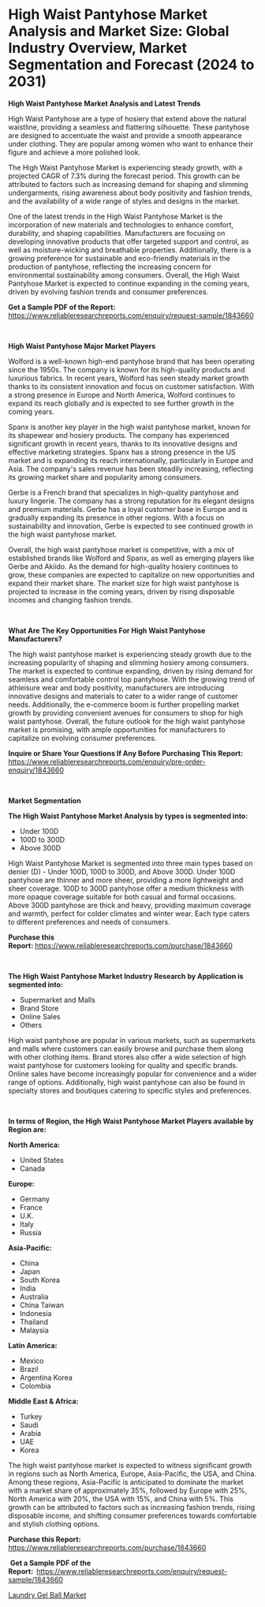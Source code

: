 <p><h1>High Waist Pantyhose Market Analysis and Market Size: Global Industry Overview, Market Segmentation and Forecast (2024 to 2031)</h1></p><p><strong>High Waist Pantyhose Market Analysis and Latest Trends</strong></p>
<p><p>High Waist Pantyhose are a type of hosiery that extend above the natural waistline, providing a seamless and flattering silhouette. These pantyhose are designed to accentuate the waist and provide a smooth appearance under clothing. They are popular among women who want to enhance their figure and achieve a more polished look.</p><p>The High Waist Pantyhose Market is experiencing steady growth, with a projected CAGR of 7.3% during the forecast period. This growth can be attributed to factors such as increasing demand for shaping and slimming undergarments, rising awareness about body positivity and fashion trends, and the availability of a wide range of styles and designs in the market.</p><p>One of the latest trends in the High Waist Pantyhose Market is the incorporation of new materials and technologies to enhance comfort, durability, and shaping capabilities. Manufacturers are focusing on developing innovative products that offer targeted support and control, as well as moisture-wicking and breathable properties. Additionally, there is a growing preference for sustainable and eco-friendly materials in the production of pantyhose, reflecting the increasing concern for environmental sustainability among consumers. Overall, the High Waist Pantyhose Market is expected to continue expanding in the coming years, driven by evolving fashion trends and consumer preferences.</p></p>
<p><strong>Get a Sample PDF of the Report:&nbsp;</strong> <a href="https://www.reliableresearchreports.com/enquiry/request-sample/1843660">https://www.reliableresearchreports.com/enquiry/request-sample/1843660</a></p>
<p>&nbsp;</p>
<p><strong>High Waist Pantyhose Major Market Players</strong></p>
<p><p>Wolford is a well-known high-end pantyhose brand that has been operating since the 1950s. The company is known for its high-quality products and luxurious fabrics. In recent years, Wolford has seen steady market growth thanks to its consistent innovation and focus on customer satisfaction. With a strong presence in Europe and North America, Wolford continues to expand its reach globally and is expected to see further growth in the coming years.</p><p>Spanx is another key player in the high waist pantyhose market, known for its shapewear and hosiery products. The company has experienced significant growth in recent years, thanks to its innovative designs and effective marketing strategies. Spanx has a strong presence in the US market and is expanding its reach internationally, particularly in Europe and Asia. The company's sales revenue has been steadily increasing, reflecting its growing market share and popularity among consumers.</p><p>Gerbe is a French brand that specializes in high-quality pantyhose and luxury lingerie. The company has a strong reputation for its elegant designs and premium materials. Gerbe has a loyal customer base in Europe and is gradually expanding its presence in other regions. With a focus on sustainability and innovation, Gerbe is expected to see continued growth in the high waist pantyhose market.</p><p>Overall, the high waist pantyhose market is competitive, with a mix of established brands like Wolford and Spanx, as well as emerging players like Gerbe and Akiido. As the demand for high-quality hosiery continues to grow, these companies are expected to capitalize on new opportunities and expand their market share. The market size for high waist pantyhose is projected to increase in the coming years, driven by rising disposable incomes and changing fashion trends.</p></p>
<p>&nbsp;</p>
<p><strong>What Are The Key Opportunities For High Waist Pantyhose Manufacturers?</strong></p>
<p><p>The high waist pantyhose market is experiencing steady growth due to the increasing popularity of shaping and slimming hosiery among consumers. The market is expected to continue expanding, driven by rising demand for seamless and comfortable control top pantyhose. With the growing trend of athleisure wear and body positivity, manufacturers are introducing innovative designs and materials to cater to a wider range of customer needs. Additionally, the e-commerce boom is further propelling market growth by providing convenient avenues for consumers to shop for high waist pantyhose. Overall, the future outlook for the high waist pantyhose market is promising, with ample opportunities for manufacturers to capitalize on evolving consumer preferences.</p></p>
<p><strong>Inquire or Share Your Questions If Any Before Purchasing This Report:</strong> <a href="https://www.reliableresearchreports.com/enquiry/pre-order-enquiry/1843660">https://www.reliableresearchreports.com/enquiry/pre-order-enquiry/1843660</a></p>
<p>&nbsp;</p>
<p><strong>Market Segmentation</strong></p>
<p><strong>The High Waist Pantyhose Market Analysis by types is segmented into:</strong></p>
<p><ul><li>Under 100D</li><li>100D to 300D</li><li>Above 300D</li></ul></p>
<p><p>High Waist Pantyhose Market is segmented into three main types based on denier (D) - Under 100D, 100D to 300D, and Above 300D. Under 100D pantyhose are thinner and more sheer, providing a more lightweight and sheer coverage. 100D to 300D pantyhose offer a medium thickness with more opaque coverage suitable for both casual and formal occasions. Above 300D pantyhose are thick and heavy, providing maximum coverage and warmth, perfect for colder climates and winter wear. Each type caters to different preferences and needs of consumers.</p></p>
<p><strong>Purchase this Report:&nbsp;</strong><a href="https://www.reliableresearchreports.com/purchase/1843660">https://www.reliableresearchreports.com/purchase/1843660</a></p>
<p>&nbsp;</p>
<p><strong>The High Waist Pantyhose Market Industry Research by Application is segmented into:</strong></p>
<p><ul><li>Supermarket and Malls</li><li>Brand Store</li><li>Online Sales</li><li>Others</li></ul></p>
<p><p>High waist pantyhose are popular in various markets, such as supermarkets and malls where customers can easily browse and purchase them along with other clothing items. Brand stores also offer a wide selection of high waist pantyhose for customers looking for quality and specific brands. Online sales have become increasingly popular for convenience and a wider range of options. Additionally, high waist pantyhose can also be found in specialty stores and boutiques catering to specific styles and preferences.</p></p>
<p>&nbsp;</p>
<p><strong>In terms of Region, the High Waist Pantyhose Market Players available by Region are:</strong></p>
<p>
    <p> <strong> North America: </strong>
        <ul>
            <li>United States</li>
            <li>Canada</li>
        </ul>
        </p> 
    <p> <strong> Europe: </strong>
        <ul>
            <li>Germany</li>
            <li>France</li>
            <li>U.K.</li>
            <li>Italy</li>
            <li>Russia</li>
        </ul>
        </p> 
    <p> <strong> Asia-Pacific: </strong>
        <ul>
            <li>China</li>
            <li>Japan</li>
            <li>South Korea</li>
            <li>India</li>
            <li>Australia</li>
            <li>China Taiwan</li>
            <li>Indonesia</li>
            <li>Thailand</li>
            <li>Malaysia</li>
        </ul>
        </p> 
    <p> <strong> Latin America: </strong>
        <ul>
            <li>Mexico</li>
            <li>Brazil</li>
            <li>Argentina Korea</li>
            <li>Colombia</li>
        </ul>
        </p> 
    <p> <strong> Middle East & Africa: </strong>
        <ul>
            <li>Turkey</li>
            <li>Saudi</li>
            <li>Arabia</li>
            <li>UAE</li>
            <li>Korea</li>
        </ul>
    </p>
    </p>
<p><p>The high waist pantyhose market is expected to witness significant growth in regions such as North America, Europe, Asia-Pacific, the USA, and China. Among these regions, Asia-Pacific is anticipated to dominate the market with a market share of approximately 35%, followed by Europe with 25%, North America with 20%, the USA with 15%, and China with 5%. This growth can be attributed to factors such as increasing fashion trends, rising disposable income, and shifting consumer preferences towards comfortable and stylish clothing options.</p></p>
<p><strong>Purchase this Report: </strong><a href="https://www.reliableresearchreports.com/purchase/1843660">https://www.reliableresearchreports.com/purchase/1843660</a></p>
<p>&nbsp;<strong>Get a Sample PDF of the Report:&nbsp;&nbsp;</strong><a href="https://www.reliableresearchreports.com/enquiry/request-sample/1843660">https://www.reliableresearchreports.com/enquiry/request-sample/1843660</a></p>
<p><strong></strong></p>
<p><p><a href="https://github.com/RichRobinson5/Market-Research-Report-List-4/blob/main/laundry-gel-ball-market.md">Laundry Gel Ball Market</a></p></p>